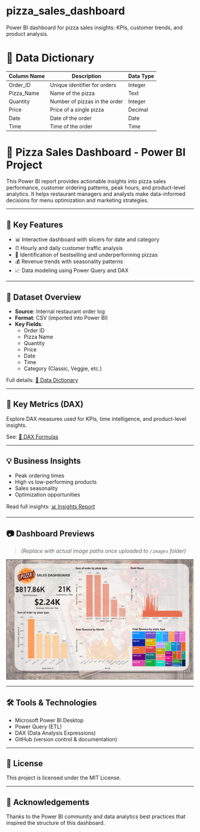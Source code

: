 # pizza_sales_dashboard
Power BI dashboard for pizza sales insights: KPIs, customer trends, and product analysis.


# 📘 Data Dictionary

| Column Name  | Description                    | Data Type |
|--------------|--------------------------------|-----------|
| Order_ID     | Unique identifier for orders   | Integer   |
| Pizza_Name   | Name of the pizza              | Text      |
| Quantity     | Number of pizzas in the order  | Integer   |
| Price        | Price of a single pizza        | Decimal   |
| Date         | Date of the order              | Date      |
| Time         | Time of the order              | Time      |

# 🍕 Pizza Sales Dashboard - Power BI Project

This Power BI report provides actionable insights into pizza sales performance, customer ordering patterns, peak hours, and product-level analytics. It helps restaurant managers and analysts make data-informed decisions for menu optimization and marketing strategies.

---

## 🚀 Key Features

- 📊 Interactive dashboard with slicers for date and category
- ⏰ Hourly and daily customer traffic analysis
- 🍕 Identification of bestselling and underperforming pizzas
- 💰 Revenue trends with seasonality patterns
- 📈 Data modeling using Power Query and DAX

---

## 📁 Dataset Overview

- **Source**: Internal restaurant order log
- **Format**: CSV (imported into Power BI)
- **Key Fields**:
  - Order ID
  - Pizza Name
  - Quantity
  - Price
  - Date
  - Time
  - Category (Classic, Veggie, etc.)

Full details: [📘 Data Dictionary](https://github.com/Oacquah31/pizza_sales_dashboard/blob/main/Pizza%2BPlace%2BSales.zip)

---

## 🔢 Key Metrics (DAX)

Explore DAX measures used for KPIs, time intelligence, and product-level insights.

See: [📐 DAX Formulas](https://github.com/Oacquah31/pizza_sales_dashboard/commit/2d7181dd004763c9bf51d474c63a770c879c55db)

---

## 💡 Business Insights

- Peak ordering times
- High vs low-performing products
- Sales seasonality
- Optimization opportunities

Read full insights: [📊 Insights Report](https://github.com/Oacquah31/pizza_sales_dashboard/blob/main/docs/insights_report.md)

---

## 📷 Dashboard Previews

> *(Replace with actual image paths once uploaded to `/images` folder)*

![Dashboard](https://github.com/Oacquah31/pizza_sales_dashboard/blob/main/Screenshot%202025-06-17%20024908.png)  


---

## 🛠 Tools & Technologies

- Microsoft Power BI Desktop
- Power Query (ETL)
- DAX (Data Analysis Expressions)
- GitHub (version control & documentation)

---

## 📝 License

This project is licensed under the MIT License.

---

## 🙌 Acknowledgements

Thanks to the Power BI community and data analytics best practices that inspired the structure of this dashboard.

